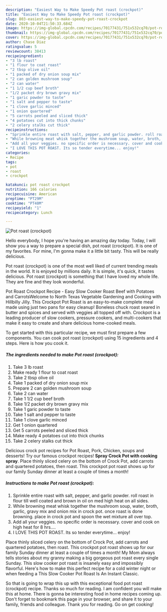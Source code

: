 ```yaml
---
description: "Easiest Way to Make Speedy Pot roast (crockpot)"
title: "Easiest Way to Make Speedy Pot roast (crockpot)"
slug: 803-easiest-way-to-make-speedy-pot-roast-crockpot
date: 2020-10-04T21:50:33.684Z
image: https://img-global.cpcdn.com/recipes/70177431/751x532cq70/pot-roast-crockpot-recipe-main-photo.jpg
thumbnail: https://img-global.cpcdn.com/recipes/70177431/751x532cq70/pot-roast-crockpot-recipe-main-photo.jpg
cover: https://img-global.cpcdn.com/recipes/70177431/751x532cq70/pot-roast-crockpot-recipe-main-photo.jpg
author: Chase Diaz
ratingvalue: 5
reviewcount: 38413
recipeingredient:
- "3 lb roast"
- "1 flour to coat roast"
- "2 tbsp olive oil"
- "1 packed of dry onion soup mix"
- "2 can golden mushroom soup"
- "2 can water"
- "1 1/2 cup beef broth"
- "1/2 packet dry brown gravy mix"
- "1 garic powder to taste"
- "1 salt and pepper to taste"
- "1 clove garlic minced"
- "1 onion quartered"
- "5 carrots peeled and sliced thick"
- "4 potatoes cut into thick chunks"
- "2 celery stalks cut thick"
recipeinstructions:
- "Sprinkle entire roast with salt, pepper, and garlic powder. roll roast in flour till well coated and brown in oil on med high heat on all sides."
- "While browning meat whisk together the mushroom soup, water, broth, garlic, gravy mix and onion mix in crock pot. once roast is done browning. place in crock pot and spoon the wet mixture all over top."
- "Add all your veggies. no specific order is necessary. cover and cook on high heat for 8 hrs...."
- "I LOVE THIS POT ROAST. Its so tender everytime... enjoy!"
categories:
- Recipe
tags:
- pot
- roast
- crockpot

katakunci: pot roast crockpot 
nutrition: 166 calories
recipecuisine: American
preptime: "PT29M"
cooktime: "PT40M"
recipeyield: "1"
recipecategory: Lunch

---
```



![Pot roast (crockpot)](https://img-global.cpcdn.com/recipes/70177431/751x532cq70/pot-roast-crockpot-recipe-main-photo.jpg)

Hello everybody, I hope you're having an amazing day today. Today, I will show you a way to prepare a special dish, pot roast (crockpot). It is one of my favorites. For mine, I'm gonna make it a little bit tasty. This will be really delicious.

Pot roast (crockpot) is one of the most well liked of current trending meals in the world. It is enjoyed by millions daily. It is simple, it's quick, it tastes delicious. Pot roast (crockpot) is something that I have loved my whole life. They are fine and they look wonderful.

Pot Roast Crockpot Recipe - Easy Slow Cooker Roast Beef with Potatoes and CarrotsWelcome to North Texas Vegetable Gardening and Cooking with Hillbilly Jilly. This Crockpot Pot Roast is an easy-to-make complete meal made using just two pans for easy cleanup! Boneless chuck roast seared in butter and spices and served with veggies all topped off with. Crockpot is a leading producer of slow cookers, pressure cookers, and multi-cookers that make it easy to create and share delicious home-cooked meals.


To get started with this particular recipe, we must first prepare a few components. You can cook pot roast (crockpot) using 15 ingredients and 4 steps. Here is how you cook it.

<!--inarticleads1-->

##### The ingredients needed to make Pot roast (crockpot):

1. Take 3 lb roast
1. Make ready 1 flour to coat roast
1. Take 2 tbsp olive oil
1. Take 1 packed of dry onion soup mix
1. Prepare 2 can golden mushroom soup
1. Take 2 can water
1. Take 1 1/2 cup beef broth
1. Take 1/2 packet dry brown gravy mix
1. Take 1 garic powder to taste
1. Take 1 salt and pepper to taste
1. Take 1 clove garlic minced
1. Get 1 onion quartered
1. Get 5 carrots peeled and sliced thick
1. Make ready 4 potatoes cut into thick chunks
1. Take 2 celery stalks cut thick


Delicious crock pot recipes for Pot Roast, Pork, Chicken, soups and desserts! Try our famous crockpot recipes! **Spray Crock Pot with cooking spray**. Place thinly sliced celery on the bottom of Crock Pot, add carrots and quartered potatoes, then roast. This crockpot pot roast shows up for our family Sunday dinner at least a couple of times a month! 

<!--inarticleads2-->

##### Instructions to make Pot roast (crockpot):

1. Sprinkle entire roast with salt, pepper, and garlic powder. roll roast in flour till well coated and brown in oil on med high heat on all sides.
1. While browning meat whisk together the mushroom soup, water, broth, garlic, gravy mix and onion mix in crock pot. once roast is done browning. place in crock pot and spoon the wet mixture all over top.
1. Add all your veggies. no specific order is necessary. cover and cook on high heat for 8 hrs....
1. I LOVE THIS POT ROAST. Its so tender everytime... enjoy!


Place thinly sliced celery on the bottom of Crock Pot, add carrots and quartered potatoes, then roast. This crockpot pot roast shows up for our family Sunday dinner at least a couple of times a month! My Mom always tells stories about my granny making a big gorgeous pot roast every single Sunday. This slow cooker pot roast is insanely easy and impossibly flavorful. Here&#39;s how to make this perfect recipe for a cold winter night or when feeding a This Slow Cooker Pot Roast Is An Instant Classic. 

So that is going to wrap this up with this exceptional food pot roast (crockpot) recipe. Thanks so much for reading. I am confident you will make this at home. There is gonna be interesting food in home recipes coming up. Don't forget to bookmark this page in your browser, and share it to your family, friends and colleague. Thank you for reading. Go on get cooking!
